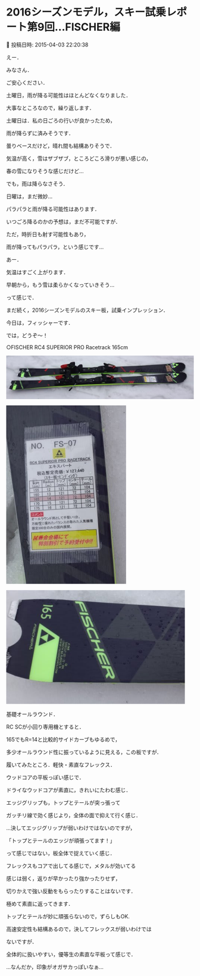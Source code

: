 # 2016シーズンモデル，スキー試乗レポート第9回…FISCHER編

📅 投稿日時: 2015-04-03 22:20:38

えー．


みなさん．


ご安心ください．





土曜日，雨が降る可能性はほとんどなくなりました．





大事なところなので，繰り返します．





土曜日は．私の日ごろの行いが良かったため，


雨が降らずに済みそうです．





曇りベースだけど，晴れ間も結構ありそうで．


気温が高く，雪はザブザブ，ところどころ滑りが悪い感じの，


春の雪になりそうな感じだけど…


でも，雨は降らなさそう．





日曜は，まだ微妙…


パラパラと雨が降る可能性はあります．


いつごろ降るのかの予想は，まだ不可能ですが．


ただ，時折日も射す可能性もあり，


雨が降ってもパラパラ，という感じです…


あー．


気温はすごく上がります．


早朝から，もう雪は柔らかくなっていきそう…





って感じで．


まだ続く，2016シーズンモデルのスキー板，試乗インプレッション．


今日は，フィッシャーです．





では，どうぞ～！[]()





○FISCHER RC4 SUPERIOR PRO Racetrack 165cm







![5fcf55dd1a5faa9af6c040488c34b231.jpg](images/5fcf55dd1a5faa9af6c040488c34b231.jpg)









![00041677eccdaac9c0ce86a279428cc5.jpg](images/00041677eccdaac9c0ce86a279428cc5.jpg)









![aa094d0012d27716c44dc70efde7674d.jpg](images/aa094d0012d27716c44dc70efde7674d.jpg)







基礎オールラウンド．





RC SCが小回り専用機とすると．


165でもR=14と比較的サイドカーブもゆるめで，


多少オールラウンド性に振っているように見える，この板ですが．





履いてみたところ．軽快・素直なフレックス．


ウッドコアの平板っぽい感じで．


ドライなウッドコアが素直に，きれいにたわむ感じ．


エッジグリップも，トップとテールが突っ張って


ガッチリ線で効く感じより，全体の面で抑えて行く感じ．


…決してエッジグリップが弱いわけではないのですが，


「トップとテールのエッジが頑張ってます！」


って感じではない，板全体で捉えていく感じ．





フレックスもコアで出してる感じで，メタルが効いてる


感じは弱く，返りが早かったり強かったりせず，


切りかえで強い反動をもらったりすることはないです．


極めて素直に返ってきます．





トップとテールが妙に頑張らないので，ずらしもOK.


高速安定性も結構あるので，決してフレックスが弱いわけでは


ないですが．


全体的に扱いやすい，優等生の素直な平板って感じで．


…なんだか，印象がオガサカっぽいなぁ…
